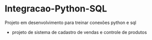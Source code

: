 # Integracao-Python-SQL

Projeto em desenvolvimento para treinar conexões python e sql

- projeto de sistema de cadastro de vendas e controle de produtos
